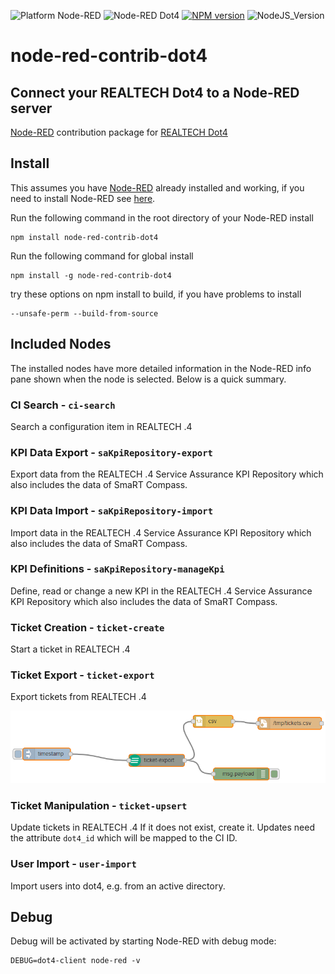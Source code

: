 ![Platform Node-RED](http://b.repl.ca/v1/Platform-Node--RED-red.png)
![Node-RED Dot4](http://b.repl.ca/v1/Node--RED-Dot4-orange.png)
[![NPM version](https://badge.fury.io/js/node-red-contrib-dot4.png)](https://www.npmjs.com/package/node-red-contrib-dot4)
![NodeJS_Version](http://b.repl.ca/v1/NodeJS-LTS-green.png)

# node-red-contrib-dot4

## Connect your REALTECH Dot4 to a Node-RED server 

[Node-RED][1] contribution package for [REALTECH Dot4][2]

## Install

This assumes you have [Node-RED](https://nodered.org) already installed and working, if you need to install Node-RED see [here](https://nodered.org/docs/getting-started/).

Run the following command in the root directory of your Node-RED install

    npm install node-red-contrib-dot4

Run the following command for global install

    npm install -g node-red-contrib-dot4

try these options on npm install to build, if you have problems to install

    --unsafe-perm --build-from-source
    
## Included Nodes

The installed nodes have more detailed information in the Node-RED info pane shown when the node is selected. Below is a quick summary.

### CI Search - `ci-search`

Search a configuration item in REALTECH .4

### KPI Data Export - `saKpiRepository-export`

Export data from the REALTECH .4 Service Assurance KPI Repository which also includes the data of SmaRT Compass.

### KPI Data Import - `saKpiRepository-import`

Import data in the REALTECH .4 Service Assurance KPI Repository which also includes the data of SmaRT Compass.

### KPI Definitions - `saKpiRepository-manageKpi`

Define, read or change a new KPI in the REALTECH .4 Service Assurance KPI Repository which also includes the data of SmaRT Compass.

### Ticket Creation - `ticket-create`

Start a ticket in REALTECH .4

### Ticket Export - `ticket-export`

Export tickets from REALTECH .4

![Flow Example](images/screenshot-ticket-export-1.png)

### Ticket Manipulation - `ticket-upsert`

Update tickets in REALTECH .4
If it does not exist, create it.
Updates need the attribute `dot4_id` which will be mapped to the CI ID.

### User Import - `user-import`

Import users into dot4, e.g. from an active directory.

## Debug

Debug will be activated by starting Node-RED with debug mode:

    DEBUG=dot4-client node-red -v


[1]:https://nodered.org
[2]:https://hub.dot4.de